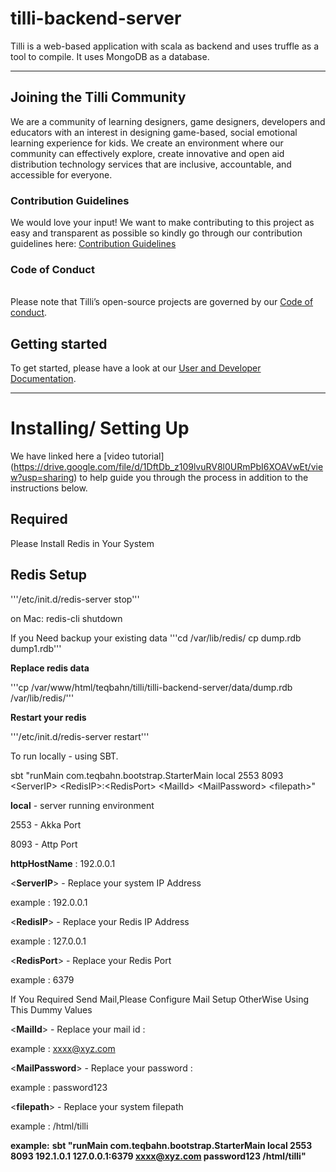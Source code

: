 # **tilli-backend-server**

Tilli is a web-based application with scala as backend and uses truffle as a tool to compile. It uses MongoDB as a database.

************************

## Joining the Tilli Community 
We are a community of learning designers, game designers, developers and educators with an interest in designing game-based, social emotional learning experience for kids. We create an environment where our community can effectively explore, create innovative and open aid distribution technology services that are inclusive, accountable, and accessible for everyone.

### Contribution Guidelines

We would love your input! We want to make contributing to this project as easy and transparent as possible so kindly go through our contribution guidelines here: [Contribution Guidelines](https://tillioss.github.io/DEPRECATED-tilli-docs/docs/Contribution-Guidelines)

### Code of Conduct
<br>Please note that Tilli’s open-source projects are governed by our [Code of conduct](https://tillioss.github.io/DEPRECATED-tilli-docs/docs/code-of-conduct). 

## Getting started
To get started, please have a look at our [User and Developer Documentation](https://tillioss.github.io/DEPRECATED-tilli-docs/docs/getting-started-developer#installing-tilli-server).

*********************

# Installing/ Setting Up

We have linked here a [video tutorial] (https://drive.google.com/file/d/1DftDb_z109lvuRV8l0URmPbI6XOAVwEt/view?usp=sharing) to help guide you through the process in addition to the instructions below. 

## Required 

 Please Install Redis in Your System


## Redis Setup 
'''/etc/init.d/redis-server stop'''

on Mac:
redis-cli shutdown


If you Need backup your existing data
'''cd /var/lib/redis/
cp dump.rdb dump1.rdb'''

**Replace redis data**

'''cp /var/www/html/teqbahn/tilli/tilli-backend-server/data/dump.rdb /var/lib/redis/'''

**Restart your redis**

'''/etc/init.d/redis-server restart'''


To run locally - using SBT.

sbt "runMain com.teqbahn.bootstrap.StarterMain local 2553 8093  \<ServerIP\>  \<RedisIP\>:\<RedisPort\> \<MailId\> \<MailPassword\> \<filepath\>"



**local** - server running environment 
  
  2553 - Akka Port 
  
  8093 - Attp Port 

**httpHostName** : 192.0.0.1



\<**ServerIP**\>  - Replace your system IP Address 
 
 example : 192.0.0.1


\<**RedisIP**\> - Replace your Redis IP Address

example : 127.0.0.1


\<**RedisPort**\> -  Replace your Redis Port

example : 6379


If You Required Send Mail,Please Configure Mail Setup OtherWise Using This Dummy Values 

\<**MailId**\>  -  Replace your mail id :

example : xxxx@xyz.com


\<**MailPassword**\>  -  Replace your password :

example : password123


\<**filepath**\> - Replace your system filepath 
 
 example : /html/tilli



**example:**
**sbt "runMain com.teqbahn.bootstrap.StarterMain local 2553 8093  192.1.0.1  127.0.0.1:6379 xxxx@xyz.com password123 /html/tilli"**



 




 
 
